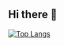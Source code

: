 ## Hi there 👋

[![Top Langs](https://github-readme-stats.vercel.app/api/top-langs/?username=johnpaulmacanas&layout=donut)](https://github.com/anuraghazra/github-readme-stats)






